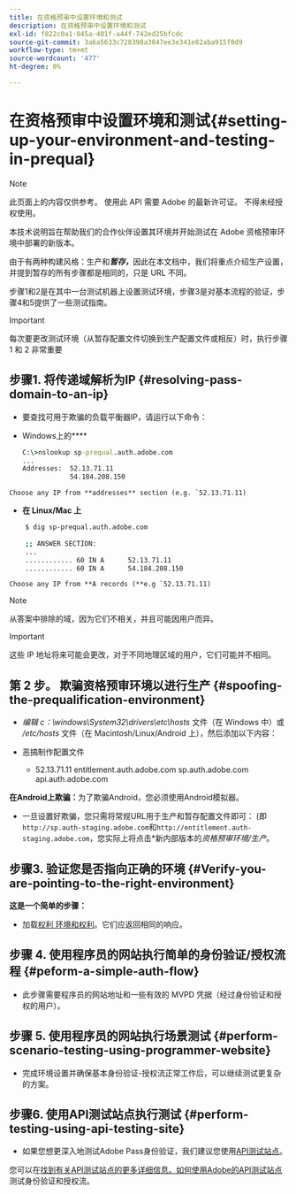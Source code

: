 ```yaml
---
title: 在资格预审中设置环境和测试
description: 在资格预审中设置环境和测试
exl-id: f822c0a1-045a-401f-a44f-742ed25bfcdc
source-git-commit: 3a6a5633c728398a3847ee3e341e82aba915f0d9
workflow-type: tm+mt
source-wordcount: '477'
ht-degree: 0%

---
```


# 在资格预审中设置环境和测试{#setting-up-your-environment-and-testing-in-prequal}

>[!NOTE]
>
>此页面上的内容仅供参考。 使用此 API 需要 Adobe 的最新许可证。 不得未经授权使用。

本技术说明旨在帮助我们的合作伙伴设置其环境并开始测试在 Adobe 资格预审环境中部署的新版本。

由于有两种构建风格：生产和&#x200B;******&#x200B;暂存&#x200B;***，***&#x200B;因此在本文档中，我们将重点介绍生产设置，并提到暂存的所有步骤都是相同的，只是 URL 不同。

步骤1和2是在其中一台测试机器上设置测试环境，步骤3是对基本流程的验证，步骤4和5提供了一些测试指南。

>[!IMPORTANT]
>
> 每次要更改测试环境（从暂存配置文件切换到生产配置文件或相反）时，执行步骤 1 和 2 非常重要


## 步骤1. 将传递域解析为IP {#resolving-pass-domain-to-an-ip}

* 要查找可用于欺骗的负载平衡器IP，请运行以下命令：

* Windows上的&#x200B;****

  ```cmd
  C:\>nslookup sp-prequal.auth.adobe.com
  ...
  Addresses:  52.13.71.11
              54.184.208.150
  ```

```Choose any IP from **addresses** section (e.g. `52.13.71.11)```

* **在 Linux/Mac 上**

```sh
    $ dig sp-prequal.auth.adobe.com
    
    ;; ANSWER SECTION:
    ...
    ............ 60 IN A      52.13.71.11
    ............ 60 IN A      54.184.208.150
```

```Choose any IP from **A records (**e.g `52.13.71.11)```

>[!NOTE]
>
>从答案中排除的域，因为它们不相关，并且可能因用户而异。

>[!IMPORTANT]
>
> 这些 IP 地址将来可能会更改，对于不同地理区域的用户，它们可能并不相同。


## 第 2 步。  欺骗资格预审环境以进行生产 {#spoofing-the-prequalification-environment}

* *编辑 c：\\windows\\System32\\drivers\\etc\\hosts* 文件（在 Windows 中）或 */etc/hosts* 文件（在 Macintosh/Linux/Android 上），然后添加以下内容：

* 恶搞制作配置文件
   * 52.13.71.11 entitlement.auth.adobe.com sp.auth.adobe.com api.auth.adobe.com

**在Android上欺骗：**&#x200B;为了欺骗Android，您必须使用Android模拟器。

* 一旦设置好欺骗，您只需将常规URL用于生产和暂存配置文件即可： (即`http://sp.auth-staging.adobe.com`和`http://entitlement.auth-staging.adobe.com`，您实际上将点击*新内部版本的&#x200B;*资格预审环境/生产*。


## 步骤3.  验证您是否指向正确的环境 {#Verify-you-are-pointing-to-the-right-environment}

**这是一个简单的步骤：**

* 加载[权利 环境和](https://entitlement-prequal.auth.adobe.com/environment.html)[权利](https://entitlement.auth.adobe.com/environment.html)。它们应返回相同的响应。


## 步骤 4.  使用程序员的网站执行简单的身份验证/授权流程 {#peform-a-simple-auth-flow}

* 此步骤需要程序员的网站地址和一些有效的 MVPD 凭据（经过身份验证和授权的用户）。

## 步骤 5.  使用程序员的网站执行场景测试 {#perform-scenario-testing-using-programmer-website}

* 完成环境设置并确保基本身份验证-授权流正常工作后，可以继续测试更复杂的方案。


## 步骤6.  使用API测试站点执行测试 {#perform-testing-using-api-testing-site}

* 如果您想更深入地测试Adobe Pass身份验证，我们建议您使用[API测试站点](http://entitlement-prequal.auth.adobe.com/apitest/api.html)。

您可以在[找到有关API测试站点的更多详细信息。如何使用Adobe的API测试站点](/help/authentication/test-authn-authz-flows-using-adobes-api-test-site.md)测试身份验证和授权流。
